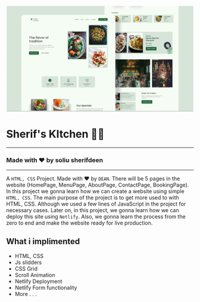 ![](./readmeImg/banner.png)

# Sherif's KItchen 👨‍🍳



---

### Made with ❤️ by soliu sherifdeen

---

A `HTML, CSS` Project. Made with ♥ by `DEAN`. There will be 5 pages in the website (HomePage, MenuPage, AboutPage, ContactPage, BookingPage). In this project we gonna learn how we can create a website using simple `HTML, CSS`. The main purpose of the project is to get more used to with HTML, CSS. Although we used a few lines of JavaScript in the project for necessary cases. Later on, in this project, we gonna learn how we can deploy this site using `Netlify`. Also, we gonna learn the process from the zero to end and make the website ready for live production.

## What i implimented

- HTML, CSS
- Js slidders
- CSS Grid
- Scroll Animation
- Netlify Deployment
- Netlify Form functionality
- More . . .

